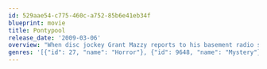 ```yaml
---
id: 529aae54-c775-460c-a752-85b6e41eb34f
blueprint: movie
title: Pontypool
release_date: '2009-03-06'
overview: "When disc jockey Grant Mazzy reports to his basement radio station in the Canadian town of Pontypool, he thinks it's just another day at work. But when he hears reports of a virus that turns people into zombies, Mazzy barricades himself in the radio booth and tries to figure out a way to warn his listeners about the virus and its unlikely mode of transmission."
genres: '[{"id": 27, "name": "Horror"}, {"id": 9648, "name": "Mystery"}, {"id": 878, "name": "Science Fiction"}]'
---
```

